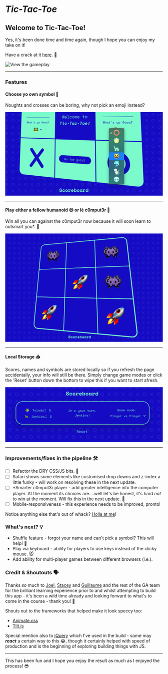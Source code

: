 # _Tic-Tac-Toe_

## Welcome to Tic-Tac-Toe!

Yes, it's been done time and time again, though I hope you can enjoy my take on it!

Have a crack at it [here](https://oisa.github.io/tic-tac-toe/). 🤫

![View the gameplay](/tic-tac-toe-gameplay-480.gif)

---

### Features

#### Choose yo own symbol 🐒

Noughts and crosses can be boring, why not pick an emoji instead?

![Image of user choosing their symbol](/pick-yo-symbol.png)

---

#### Play either a fellow humanoid 😊 or lé c0mput3r 👾

Win all you can against the c0mput3r now because it will soon learn to outsmart you*. 🧠

![Image of scoreboard](/vs-computer.png)

---

#### Local Storage 📥

Scores, names and symbols are stored locally so if you refresh the page accidentally, your info will still be there. Simply change game modes or click the 'Reset' button down the bottom to wipe this if you want to start afresh.

![Image of scoreboard](/scoreboard.png)

---

### Improvements/fixes in the pipeline 🛠

- [ ] Refactor the DRY CSS/JS bits. 🥵
- [ ] Safari shows some elements like customised drop downs and z-index a little funky - will work on resolving these in the next update.
- [ ] *Smarter c0mput3r player - add greater intelligence into the computer player. At the moment its choices are....well let's be honest, it's hard _not_ to win at the moment. Will fix this in the next update. 👾
- [ ] Mobile-responsiveness - this experience needs to be improved, pronto!

Notice anything else that's out of whack? [Holla at me](mailto:j.m.o.carlton@gmail.com?subject=[GitHub]%20Tic-Tac-Toe%20Suggestion%20😎)!


### What's next? 💡

- Shuffle feature - forgot your name and can't pick a symbol? This will help! 🔀
- Play via keyboard - ability for players to use keys instead of the clicky mouse. 🐭
- Add ability for multi-player games between different browsers (i.e.).


### Credit & Shoutouts 🗣

Thanks _so_ much to [Joel](https://github.com/wofockham), [Stacey](https://github.com/StaceyBros) and [Guillaume](https://github.com/gcrk) and the rest of the GA team for the brilliant learning experience prior to and whilst attempting to build this app - it's been a wild time already and looking forward to what's to come in the course - thank you! 🤠

Shouts out to the frameworks that helped make it look speccy too:

- [Animate.css](https://animate.style/)
- [Tilt.js](https://gijsroge.github.io/tilt.js/)

Special mention also to [jQuery](https://github.com/jquery) which I've used in the build - some may _**react**_ a certain way to this 😂, though it certainly helped with speed of production and is the beginning of exploring building things with JS.

---

This has been fun and I hope you enjoy the result as much as I enjoyed the process! 😎
